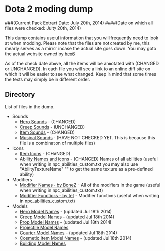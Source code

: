Dota 2 moding dump   
=========
###(Current Pack Extract Date: July 20th, 2014)
####(Date on which all files were checked: Julty 20th, 2014)

This dump contains useful information that you will frequently need to look at when modding. Please note that the files are not created by me, this mearly serves as a mirror incase the actual site goes down. You may goto the actual website owned by [hex6]

As of the check date above, all the items will be annotated with (CHANGED or UNCHANGED). In each file you will see a link to an online diff site on which it will be easier to see what changed. Keep in mind that some times the texts may simply be in different order. 

[hex6]: http://hex6.se/

 

Directory
----
List of files in the dump. 
* Sounds
    * [Hero Sounds]     - (CHANGED)
    * [Creep Sounds]    - (UNCHANGED)
    * [Item Sounds]     - (CHANGED)
    * [Musical Sounds]  - (HAVE NOT CHECKED YET. This is because this file is a combination of multiple files)
* Icons
    * [Item Icons] - (CHANGED)
    * [Ability Names and icons] - (CHANGED) Names of all abilities (useful when writing in npc_abilities_custom.txt you may also use "AbilityTextureName" "<NAME>" to get the same texture as a pre-defined ability)
* Modifiers
    * [Modifier Names - by BoneZ]     - All of the modifiers in the game (useful when writing in npc_abilities_custom.txt)
    * [Modifier Functions - by tet]   - Modifier functions (useful when writing in npc_abilities_custom.txt)
* Models
    * [Hero Model Names]       - (updated Jul 18th 2014)
    * [Creep Model Names]      - (updated Jul 18th 2014)
    * [Prop Model Names]       - (updated Jul 18th 2014)
    * [Projectile Model Names] 
    * [Courier Model Names]   - (updated Jul 18th 2014)
    * [Cosmetic Item Model Names]  - (updated Jul 18th 2014)
    * [Building Model Names]

[Hero Sounds]: https://github.com/bhargavrpatel/dota-modding-dump/blob/master/dota/hero_sounds.txt         
[Creep Sounds]: https://github.com/bhargavrpatel/dota-modding-dump/blob/master/dota/game_sounds_creeps.txt
[Item Sounds]: https://github.com/bhargavrpatel/dota-modding-dump/blob/master/dota/game_sounds_items.txt         
[Musical Sounds]: https://github.com/bhargavrpatel/dota-modding-dump/blob/master/dota/game_sounds_music.txt
[Item Icons]: https://github.com/bhargavrpatel/dota-modding-dump/blob/master/dota/item_icons.txt          
[Ability Names and icons]: https://github.com/bhargavrpatel/dota-modding-dump/blob/master/dota/ability_names.txt       
[Modifier Names - by BoneZ]: https://github.com/bhargavrpatel/dota-modding-dump/blob/master/dota/modifiers.txt
[Modifier Functions - by tet]: https://github.com/bhargavrpatel/dota-modding-dump/blob/master/dota/modifier_functions.txt
[Hero Model Names]: https://github.com/bhargavrpatel/dota-modding-dump/blob/master/dota/hero_model_names.txt
[Creep Model Names]: https://github.com/bhargavrpatel/dota-modding-dump/blob/master/dota/creep_model_names.txt
[Prop Model Names]: https://github.com/bhargavrpatel/dota-modding-dump/blob/master/dota/prop_model_names.txt
[Projectile Model Names]: https://github.com/bhargavrpatel/dota-modding-dump/blob/master/dota/projectile_model_names.txt
[Courier Model Names]: https://github.com/bhargavrpatel/dota-modding-dump/blob/master/dota/courier_model_names.txt
[Cosmetic Item Model Names]: https://github.com/bhargavrpatel/dota-modding-dump/blob/master/dota/cosmetic_item_model_names.txt
[Building Model Names]: https://github.com/bhargavrpatel/dota-modding-dump/blob/master/dota/building_model_names.txt
[Particle files]: https://github.com/bhargavrpatel/dota-modding-dump/tree/master/dota/particles
